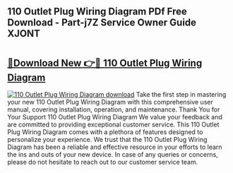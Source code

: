 ## 110 Outlet Plug Wiring Diagram PDf Free Download - Part-j7Z Service Owner Guide XJONT

# <h2><a href="http://dfsu2z.blite.top/?on=110+Outlet+Plug+Wiring+Diagram">🔗Download New 👉🔴 110 Outlet Plug Wiring Diagram</a></h2>

[![110 Outlet Plug Wiring Diagram download](https://i.imgur.com/lujVjoI.png)](http://dfsu2z.blite.top/?on=110+Outlet+Plug+Wiring+Diagram)
Take the first step in mastering your new 110 Outlet Plug Wiring Diagram with this comprehensive user manual, covering installation, operation, and maintenance. Thank You for Your Support 110 Outlet Plug Wiring Diagram We value your feedback and are committed to providing exceptional customer service. This 110 Outlet Plug Wiring Diagram comes with a plethora of features designed to personalize your experience. We trust that the 110 Outlet Plug Wiring Diagram has been a reliable and effective resource in your efforts to learn the ins and outs of your new device. In case of any queries or concerns, please do not hesitate to reach out to our customer service team.
